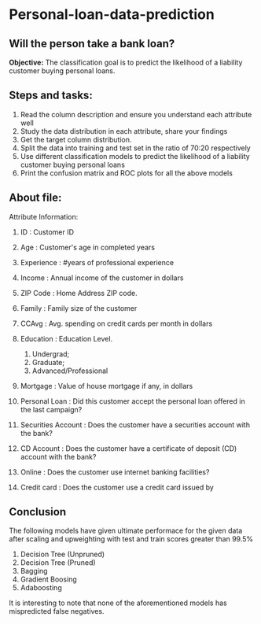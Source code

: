 # Personal-loan-data-prediction

## Will the person take a bank loan? 
**Objective:** The classification goal is to predict the likelihood of a liability customer buying personal loans.  
## Steps and tasks:  
1. Read the column description and ensure you understand each attribute well 
2. Study the data distribution in each attribute, share your findings 
3. Get the target column distribution. 
4. Split the data into training and test set in the ratio of 70:20 respectively
5. Use different classification models to predict the likelihood of a liability customer buying personal loans 
6. Print the confusion matrix and ROC plots for all the above models


## About file:
Attribute Information:

1. ID : Customer ID

2. Age : Customer's age in completed years

3. Experience : #years of professional experience

4. Income : Annual income of the customer in dollars

5. ZIP Code : Home Address ZIP code.

6. Family : Family size of the customer

7. CCAvg : Avg. spending on credit cards per month in dollars

8. Education : Education Level.
    1. Undergrad;
    2. Graduate;
    3. Advanced/Professional

9. Mortgage : Value of house mortgage if any, in dollars

10. Personal Loan : Did this customer accept the personal loan offered in the last campaign?

11. Securities Account : Does the customer have a securities account with the bank?

12. CD Account : Does the customer have a certificate of deposit (CD) account with the bank?

13. Online : Does the customer use internet banking facilities?

14. Credit card : Does the customer use a credit card issued by

## Conclusion
The following models have given ultimate performace for the given data after scaling and upweighting with test and train scores greater than 99.5%

1. Decision Tree (Unpruned)
2. Decision Tree (Pruned)
3. Bagging
4. Gradient Boosing
5. Adaboosting

It is interesting to note that none of the aforementioned models has mispredicted false negatives.
